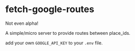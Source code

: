 # fetch-google-routes

Not even alpha!

A simple/micro server to provide routes between place_ids.

add your own `GOOGLE_API_KEY` to your `.env` file.
